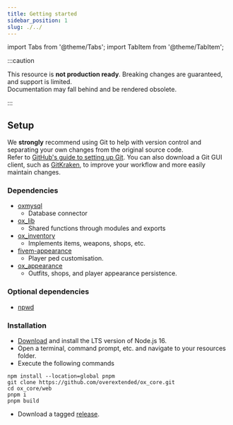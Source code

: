 ```yaml
---
title: Getting started
sidebar_position: 1
slug: ./../
---
```


import Tabs from '@theme/Tabs';
import TabItem from '@theme/TabItem';

:::caution

This resource is **not production ready**. Breaking changes are guaranteed, and support is limited.  
Documentation may fall behind and be rendered obsolete.

:::

## Setup

We **strongly** recommend using Git to help with version control and separating your own changes from the original source code.  
Refer to [GitHub's guide to setting up Git](https://docs.github.com/en/get-started/quickstart/set-up-git#setting-up-git). You can also download a Git GUI client, such as [GitKraken](https://www.gitkraken.com/), to improve your workflow and more easily maintain changes.

### Dependencies

- [oxmysql](https://github.com/overextended/oxmysql/)
  - Database connector
- [ox_lib](https://github.com/overextended/ox_lib/)
  - Shared functions through modules and exports
- [ox_inventory](https://github.com/overextended/ox_inventory)
  - Implements items, weapons, shops, etc.
- [fivem-appearance](https://github.com/pedr0fontoura/fivem-appearance)
  - Player ped customisation.
- [ox_appearance](https://github.com/overextended/ox_appearance)
  - Outfits, shops, and player appearance persistence.

### Optional dependencies

- [npwd](https://github.com/project-error/npwd)

### Installation

<Tabs>
<TabItem value="1" label="Recommended">

- [Download](https://www.nodejs.org/) and install the LTS version of Node.js 16.
- Open a terminal, command prompt, etc. and navigate to your resources folder.
- Execute the following commands

```
npm install --location=global pnpm
git clone https://github.com/overextended/ox_core.git
cd ox_core/web
pnpm i
pnpm build
```

</TabItem>
<TabItem value="2" label="Lazy">

- Download a tagged [release](https://github.com/overextended/ox_core/releases).

</TabItem>
</Tabs>
